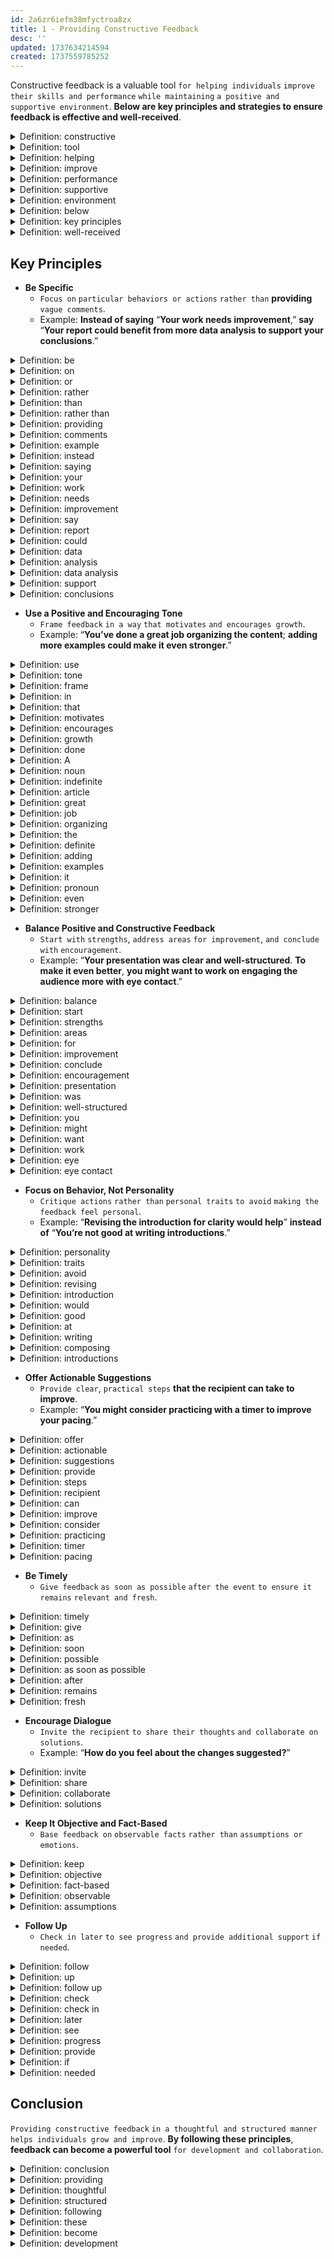 ```yaml
---
id: 2a6zr6iefm38mfyctroa8zx
title: 1 - Providing Constructive Feedback
desc: ''
updated: 1737634214594
created: 1737559785252
---
```


Constructive feedback is a valuable tool `for helping individuals` `improve their skills and performance` `while maintaining` `a positive and supportive environment`. **Below are key principles and strategies to ensure feedback is effective and well-received**.



<!-- start of 'constructive' section -->
<details>
  <summary>Definition: constructive</summary>

#
Constructive **means** `useful` `and intended to help`.

---
</details>
<!-- end of 'constructive' section -->



<!-- start of 'tool' section -->
<details>
  <summary>Definition: tool</summary>

#
A tool **is** `something used` `to do a task`.

---
</details>
<!-- end of 'tool' section -->



<!-- start of 'helping' section -->
<details>
  <summary>Definition: helping</summary>

#
Helping **refers to** `giving` `support or assistance`.

---
</details>
<!-- end of 'helping' section -->



<!-- start of 'improve' section -->
<details>
  <summary>Definition: improve</summary>

#
To improve **means** `to make better`.  

---
</details>
<!-- end of 'improve' section -->



<!-- start of 'performance' section -->
<details>
  <summary>Definition: performance</summary>

#
Performance **is** `how well` `something is done`.

---
</details>
<!-- end of 'performance' section -->



<!-- start of 'supportive' section -->
<details>
  <summary>Definition: supportive</summary>

#
Supportive **means** `providing` `encouragement or help`.  

---
</details>
<!-- end of 'supportive' section -->



<!-- start of 'environment' section -->
<details>
  <summary>Definition: environment</summary>

#
Environment **refers to** `the surroundings or conditions`.  

---
</details>
<!-- end of 'environment' section -->



<!-- start of 'below' section -->
<details>
  <summary>Definition: below</summary>

#
Below **means** `in a lower position` `or further down`.  

---
</details>
<!-- end of 'below' section -->



<!-- start of 'key principles' section -->
<details>
  <summary>Definition: key principles</summary>

#
Key principles **are** `important` `rules or guidelines`.  

---
</details>
<!-- end of 'key principles' section -->



<!-- start of 'well-received' section -->
<details>
  <summary>Definition: well-received</summary>

#
Well-received **means** `accepted or appreciated` `positively`.

---
</details>
<!-- end of 'well-received' section -->



## Key Principles

- **Be Specific**  
  - `Focus on` `particular behaviors or actions` `rather than` **providing** `vague comments`.
  - Example: **Instead of saying** “**Your work needs improvement**,” **say** “**Your report could benefit from more data analysis to support your conclusions**.”



<!-- start of 'be' section -->
<details>
  <summary>Definition: be</summary>

#
Be **means** `to exist or occur`.

---
</details>
<!-- end of 'be' section -->



<!-- start of 'on' section -->
<details>
  <summary>Definition: on</summary>

#
On **indicates** `position or relation to` `a surface`.

---
</details>
<!-- end of 'on' section -->



<!-- start of 'or' section -->
<details>
  <summary>Definition: or</summary>

#
Or **is used** `to present` `a choice between` `alternatives`.

---
</details>
<!-- end of 'or' section -->



<!-- start of 'rather' section -->
<details>
  <summary>Definition: rather</summary>

#
Rather **means** `instead or preferably`.

---
</details>
<!-- end of 'rather' section -->



<!-- start of 'than' section -->
<details>
  <summary>Definition: than</summary>

#
Than **is used** `to compare` `two things`.  

---
</details>
<!-- end of 'than' section -->



<!-- start of 'rather than' section -->
<details>
  <summary>Definition: rather than</summary>

#
Rather than **means** `instead of` `something`.  

---
</details>
<!-- end of 'rather than' section -->



<!-- start of 'providing' section -->
<details>
  <summary>Definition: providing</summary>

#
Providing **means** `giving` `or making available`.  

---
</details>
<!-- end of 'providing' section -->



<!-- start of 'comments' section -->
<details>
  <summary>Definition: comments</summary>

#
Comments **are** `opinions or remarks` `about something`.  

---
</details>
<!-- end of 'comments' section -->



<!-- start of 'example' section -->
<details>
  <summary>Definition: example</summary>

#
Example **is** `something` `that shows or explains` `an idea`.  

---
</details>
<!-- end of 'example' section -->



<!-- start of 'instead' section -->
<details>
  <summary>Definition: instead</summary>

#
Instead **means** `in place of` `something else`.

---
</details>
<!-- end of 'instead' section -->



<!-- start of 'saying' section -->
<details>
  <summary>Definition: saying</summary>

#
Saying **means** `expressing something` `in words`.  

---
</details>
<!-- end of 'saying' section -->



<!-- start of 'your' section -->
<details>
  <summary>Definition: your</summary>

#
Your **refers to** `something` `that belongs to` `you`.  

---
</details>
<!-- end of 'your' section -->



<!-- start of 'work' section -->
<details>
  <summary>Definition: work</summary>

#
Work **is** `an activity done` `to achieve a goal`.  

---
</details>
<!-- end of 'work' section -->



<!-- start of 'needs' section -->
<details>
  <summary>Definition: needs</summary>

#
Needs **means** `requires` `or is necessary`.  

---
</details>
<!-- end of 'needs' section -->



<!-- start of 'improvement' section -->
<details>
  <summary>Definition: improvement</summary>

#
Improvement **means** `making` `something` `better`.

---
</details>
<!-- end of 'improvement' section -->



<!-- start of 'say' section -->
<details>
  <summary>Definition: say</summary>

#
Say **means** `to express` `in words`.  

---
</details>
<!-- end of 'say' section -->



<!-- start of 'report' section -->
<details>
  <summary>Definition: report</summary>

#
Report **is** `a written or spoken` `account of` `something`.  

---
</details>
<!-- end of 'report' section -->



<!-- start of 'could' section -->
<details>
  <summary>Definition: could</summary>

#
Could **indicates** `possibility or ability`.  

---
</details>
<!-- end of 'could' section -->



<!-- start of 'data' section -->
<details>
  <summary>Definition: data</summary>

#
Data **refers to** `facts or information` `collected` `for analysis`.

---
</details>
<!-- end of 'data' section -->



<!-- start of 'analysis' section -->
<details>
  <summary>Definition: analysis</summary>

#
Analysis **means** `examining something` `in detail` `to understand it better`.  

---
</details>
<!-- end of 'analysis' section -->



<!-- start of 'data analysis' section -->
<details>
  <summary>Definition: data analysis</summary>

#
Data analysis **is** `the process of` `examining and interpreting data` `to find useful information`.  

---
</details>
<!-- end of 'data analysis' section -->



<!-- start of 'support' section -->
<details>
  <summary>Definition: support</summary>

#
Support **means** `to back up` `or provide help`.  

---
</details>
<!-- end of 'support' section -->



<!-- start of 'conclusions' section -->
<details>
  <summary>Definition: conclusions</summary>

#
Conclusions **are** `final` `decisions or judgments` `based on evidence`.

---
</details>
<!-- end of 'conclusions' section -->



- **Use a Positive and Encouraging Tone**  
  - `Frame feedback` `in a way` `that motivates` `and encourages growth`.
  - Example: “**You’ve done a great job organizing the content**; **adding more examples could make it even stronger**.”



<!-- start of 'use' section -->
<details>
  <summary>Definition: use</summary>

#
Use **means** `putting something into` `action or practice`.

---
</details>
<!-- end of 'use' section -->



<!-- start of 'tone' section -->
<details>
  <summary>Definition: tone</summary>

#
Tone **refers to** `the attitude or feeling expressed` `in something`, **like** `speech or writing`.  

---
</details>
<!-- end of 'tone' section -->



<!-- start of 'frame' section -->
<details>
  <summary>Definition: frame</summary>

#
Frame **means** `shaping or presenting` `something` `in a particular way`.  

---
</details>
<!-- end of 'frame' section -->



<!-- start of 'in' section -->
<details>
  <summary>Definition: in</summary>

#
"In" **means** `inside` `or within something`.  

---
</details>
<!-- end of 'in' section -->



<!-- start of 'that' section -->
<details>
  <summary>Definition: that</summary>

#
"That" **is** `a word` **used** `to refer to` `a specific thing or idea`.

---
</details>
<!-- end of 'that' section -->



<!-- start of 'motivates' section -->
<details>
  <summary>Definition: motivates</summary>

#
Motivates **means** `to inspire or stimulate` `action`.  

---
</details>
<!-- end of 'motivates' section -->



<!-- start of 'encourages' section -->
<details>
  <summary>Definition: encourages</summary>

#
Encourages **means** `to give` `support or confidence`.  

---
</details>
<!-- end of 'encourages' section -->



<!-- start of 'growth' section -->
<details>
  <summary>Definition: growth</summary>

#
Growth **refers to** `the process of` `development or improvement`.  

---
</details>
<!-- end of 'growth' section -->



<!-- start of 'done' section -->
<details>
  <summary>Definition: done</summary>

#
Done **means** `completed or finished`.  

---
</details>
<!-- end of 'done' section -->



<!-- start of 'A' section -->
<details>
  <summary>Definition: A</summary>

#
"A" **is** `an indefinite article` **used** `before a noun` `to refer to something general`.

---
</details>
<!-- end of 'A' section -->



<!-- start of 'noun' section -->
<details>
  <summary>Definition: noun</summary>

#
A noun **is** `a word` `that names` `a person`, `place`, `thing`, `or idea`.

---
</details>
<!-- end of 'noun' section -->



<!-- start of 'indefinite' section -->
<details>
  <summary>Definition: indefinite</summary>

#
Indefinite **means** `not clear` `or not fixed`.

---
</details>
<!-- end of 'indefinite' section -->



<!-- start of 'article' section -->
<details>
  <summary>Definition: article</summary>

#
An article **is** `a word` `that comes before` `a noun` `to show if it is` `specific or general`.

---
</details>
<!-- end of 'article' section -->



<!-- start of 'great' section -->
<details>
  <summary>Definition: great</summary>

#
Great **means** `of high` `quality or excellent`.  

---
</details>
<!-- end of 'great' section -->



<!-- start of 'job' section -->
<details>
  <summary>Definition: job</summary>

#
Job **refers to** `a task or work` `someone does`.  

---
</details>
<!-- end of 'job' section -->



<!-- start of 'organizing' section -->
<details>
  <summary>Definition: organizing</summary>

#
Organizing **means** `arranging or structuring things` `in a systematic way`.  

---
</details>
<!-- end of 'organizing' section -->



<!-- start of 'the' section -->
<details>
  <summary>Definition: the</summary>

#
"The" **is** `a definite article` **used** `to refer to` `something specific`.

---
</details>
<!-- end of 'the' section -->



<!-- start of 'definite' section -->
<details>
  <summary>Definition: definite</summary>

#
Definite **means** `clear or certain`.

---
</details>
<!-- end of 'definite' section -->



<!-- start of 'adding' section -->
<details>
  <summary>Definition: adding</summary>

#
Adding **means** `combining or including` `something` `to make it greater`.

---
</details>
<!-- end of 'adding' section -->



<!-- start of 'examples' section -->
<details>
  <summary>Definition: examples</summary>

#
Examples **refer to** `specific` `instances or cases` **used** `to illustrate a point`.  

---
</details>
<!-- end of 'examples' section -->



<!-- start of 'it' section -->
<details>
  <summary>Definition: it</summary>

#
"It" **is** `a pronoun` **used** `to refer to something` `previously` `mentioned or understood`.

---
</details>
<!-- end of 'it' section -->



<!-- start of 'pronoun' section -->
<details>
  <summary>Definition: pronoun</summary>

#
A pronoun **is** `a word` `that takes the place of` `a noun`.

---
</details>
<!-- end of 'pronoun' section -->



<!-- start of 'even' section -->
<details>
  <summary>Definition: even</summary>

#
Even **means** `to a greater` `extent or degree`.  

---
</details>
<!-- end of 'even' section -->



<!-- start of 'stronger' section -->
<details>
  <summary>Definition: stronger</summary>

#
Stronger **means** `having` `more power or strength`.

---
</details>
<!-- end of 'stronger' section -->



- **Balance Positive and Constructive Feedback**
  - `Start with` `strengths`, `address areas` `for improvement`, `and conclude with` `encouragement`.
  - Example: “**Your presentation was clear and well-structured**. **To make it even better**, **you might want to work on engaging the audience more with eye contact**.”



<!-- start of 'balance' section -->
<details>
  <summary>Definition: balance</summary>

#
Balance **means** `creating` `an equal or fair` `distribution`.

---
</details>
<!-- end of 'balance' section -->



<!-- start of 'start' section -->
<details>
  <summary>Definition: start</summary>

#
Start **means** `to begin or initiate` `something`.  

---
</details>
<!-- end of 'start' section -->



<!-- start of 'strengths' section -->
<details>
  <summary>Definition: strengths</summary>

#
Strengths **refer to** `qualities or skills` **that are** `good or powerful`.  

---
</details>
<!-- end of 'strengths' section -->



<!-- start of 'areas' section -->
<details>
  <summary>Definition: areas</summary>

#
Areas **refer to** `specific` `parts or sections of` `something`.  

---
</details>
<!-- end of 'areas' section -->



<!-- start of 'for' section -->
<details>
  <summary>Definition: for</summary>

#
For **is** `a preposition` **used** `to indicate` `purpose or direction`.

---
</details>
<!-- end of 'for' section -->



<!-- start of 'improvement' section -->
<details>
  <summary>Definition: improvement</summary>

#
Improvement **refers to** `the process of` `making something better`.  

---
</details>
<!-- end of 'improvement' section -->



<!-- start of 'conclude' section -->
<details>
  <summary>Definition: conclude</summary>

#
Conclude **means** `to finish` `or bring something to an end`.  

---
</details>
<!-- end of 'conclude' section -->



<!-- start of 'encouragement' section -->
<details>
  <summary>Definition: encouragement</summary>

#
Encouragement **means** `giving` `support or motivation` `to someone`.  

---
</details>
<!-- end of 'encouragement' section -->



<!-- start of 'presentation' section -->
<details>
  <summary>Definition: presentation</summary>

#
Presentation **refers to** `the act of` `showing or explaining` `something` `to an audience`.  

---
</details>
<!-- end of 'presentation' section -->



<!-- start of 'was' section -->
<details>
  <summary>Definition: was</summary>

#
Was **is** `the past tense of` "`is`," **used** `to describe something` `that happened or existed` `in the past`.

---
</details>
<!-- end of 'was' section -->



<!-- start of 'well-structured' section -->
<details>
  <summary>Definition: well-structured</summary>

#
Well-structured **means** `organized in` `a clear and effective way`.  

---
</details>
<!-- end of 'well-structured' section -->



<!-- start of 'you' section -->
<details>
  <summary>Definition: you</summary>

#
You **refers to** `the person` `being spoken to`.  

---
</details>
<!-- end of 'you' section -->



<!-- start of 'might' section -->
<details>
  <summary>Definition: might</summary>

#
Might **means** `a possibility or suggestion`.  

---
</details>
<!-- end of 'might' section -->



<!-- start of 'want' section -->
<details>
  <summary>Definition: want</summary>

#
Want **means** `to desire or wish for` `something`.

---
</details>
<!-- end of 'want' section -->



<!-- start of 'work' section -->
<details>
  <summary>Definition: work</summary>

#
Work **refers to** `tasks or activities` `that require` `effort or skill`.  

---
</details>
<!-- end of 'work' section -->



<!-- start of 'eye' section -->
<details>
  <summary>Definition: eye</summary>

#
Eye **refers to** `the organ` `used for seeing`.  

---
</details>
<!-- end of 'eye' section -->



<!-- start of 'eye contact' section -->
<details>
  <summary>Definition: eye contact</summary>

#
Eye contact **refers to** `the act of` `looking directly into` `someone’s eyes`, **typically** `during communication`.

---
</details>
<!-- end of 'eye contact' section -->



- **Focus on Behavior, Not Personality**  
  - `Critique actions` `rather than` `personal traits` `to avoid` `making the feedback feel personal`.
  - Example: “**Revising the introduction for clarity would help**” **instead of** “**You’re not good at writing introductions**.”



<!-- start of 'personality' section -->
<details>
  <summary>Definition: personality</summary>

#
Personality **refers to** `the characteristic patterns of` `thoughts`, `feelings`, `and behaviors` `that make a person unique`.

---
</details>
<!-- end of 'personality' section -->



<!-- start of 'traits' section -->
<details>
  <summary>Definition: traits</summary>

#
Traits **refer to** `specific` `qualities or characteristics of` `a person`.  

---
</details>
<!-- end of 'traits' section -->



<!-- start of 'avoid' section -->
<details>
  <summary>Definition: avoid</summary>

#
Avoid **means** `to keep away from` `or prevent something`.  

---
</details>
<!-- end of 'avoid' section -->



<!-- start of 'revising' section -->
<details>
  <summary>Definition: revising</summary>

#
Revising **means** `making` `changes or improvements` `to something`.  

---
</details>
<!-- end of 'revising' section -->



<!-- start of 'introduction' section -->
<details>
  <summary>Definition: introduction</summary>

#
Introduction **refers to** `the opening section` `or beginning of something`, **often** `presenting` **the** `main ideas`.

---
</details>
<!-- end of 'introduction' section -->



<!-- start of 'would' section -->
<details>
  <summary>Definition: would</summary>

#
Would **refers to** `a conditional or hypothetical` `action or situation`.  

---
</details>
<!-- end of 'would' section -->



<!-- start of 'good' section -->
<details>
  <summary>Definition: good</summary>

#
Good **means** `having desirable qualities` `or being of high quality`.  

---
</details>
<!-- end of 'good' section -->



<!-- start of 'at' section -->
<details>
  <summary>Definition: at</summary>

#
"At" **is** `a preposition` **used** `to indicate a` **specific** `skill or location`.  

---
</details>
<!-- end of 'at' section -->



<!-- start of 'writing' section -->
<details>
  <summary>Definition: writing</summary>

#
Writing **refers to** `the act of` `composing text`.  

---
</details>
<!-- end of 'writing' section -->



<!-- start of 'composing' section -->
<details>
  <summary>Definition: composing</summary>

#
Composing **means** `creating` `or putting things together`.

---
</details>
<!-- end of 'composing' section -->



<!-- start of 'introductions' section -->
<details>
  <summary>Definition: introductions</summary>

#
Introductions **refer to** `the beginning section of` `a text or speech`, **usually** `setting the stage for` **the** `main content`.

---
</details>
<!-- end of 'introductions' section -->



- **Offer Actionable Suggestions**  
  - `Provide clear`, `practical steps` **that the recipient can take to improve**.
  - Example: “**You might consider practicing with a timer to improve your pacing**.”



<!-- start of 'offer' section -->
<details>
  <summary>Definition: offer</summary>

#
Offer **means** `to present or give` `something`.

---
</details>
<!-- end of 'offer' section -->



<!-- start of 'actionable' section -->
<details>
  <summary>Definition: actionable</summary>

#
Actionable **means** `something` `that can be` `acted upon` `or used effectively`.  

---
</details>
<!-- end of 'actionable' section -->



<!-- start of 'suggestions' section -->
<details>
  <summary>Definition: suggestions</summary>

#
Suggestions **refer to** `ideas or recommendations`.  

---
</details>
<!-- end of 'suggestions' section -->



<!-- start of 'provide' section -->
<details>
  <summary>Definition: provide</summary>

#
Provide **means** `to supply` `or make available`.  

---
</details>
<!-- end of 'provide' section -->



<!-- start of 'steps' section -->
<details>
  <summary>Definition: steps</summary>

#
Steps **refer to** `stages or actions` `taken` `to achieve something`.

---
</details>
<!-- end of 'steps' section -->



<!-- start of 'recipient' section -->
<details>
  <summary>Definition: recipient</summary>

#
Recipient **refers to** `the person` `who receives something`.  

---
</details>
<!-- end of 'recipient' section -->



<!-- start of 'can' section -->
<details>
  <summary>Definition: can</summary>

#
Can **means** `having` `the ability or possibility` `to do something`.  

---
</details>
<!-- end of 'can' section -->



<!-- start of 'improve' section -->
<details>
  <summary>Definition: improve</summary>

#
Improve **means** `to make` `something` `better or more effective`.  

---
</details>
<!-- end of 'improve' section -->



<!-- start of 'consider' section -->
<details>
  <summary>Definition: consider</summary>

#
Consider **means** `to think about` `or give thought to` `something`.  

---
</details>
<!-- end of 'consider' section -->



<!-- start of 'practicing' section -->
<details>
  <summary>Definition: practicing</summary>

#
Practicing **refers to** `the act of` `repeating an activity` `to improve` `skill or performance`.

---
</details>
<!-- end of 'practicing' section -->



<!-- start of 'timer' section -->
<details>
  <summary>Definition: timer</summary>

#
Timer **refers to** `a device or tool` **used** `to measure time`.  

---
</details>
<!-- end of 'timer' section -->



<!-- start of 'pacing' section -->
<details>
  <summary>Definition: pacing</summary>

#
Pacing **refers to** `controlling or regulating` `the speed or rhythm of` `something`.

---
</details>
<!-- end of 'pacing' section -->



- **Be Timely**  
  - `Give feedback` `as soon as possible` `after the event` `to ensure it remains` `relevant and fresh`.



<!-- start of 'timely' section -->
<details>
  <summary>Definition: timely</summary>

#
Timely **means** `done at` `the right or appropriate` `time`.

---
</details>
<!-- end of 'timely' section -->



<!-- start of 'give' section -->
<details>
  <summary>Definition: give</summary>

#
Give **means** `to present or provide` `something` `to someone`.  

---
</details>
<!-- end of 'give' section -->



<!-- start of 'as' section -->
<details>
  <summary>Definition: as</summary>

#
"As" **is** `a conjunction` **used** `to show the relationship` `between` `two actions or events`.  

---
</details>
<!-- end of 'as' section -->



<!-- start of 'soon' section -->
<details>
  <summary>Definition: soon</summary>

#
Soon **means** `in a short time` `or without delay`.  

---
</details>
<!-- end of 'soon' section -->



<!-- start of 'possible' section -->
<details>
  <summary>Definition: possible</summary>

#
Possible **means** `something` `that can be` `done or achieved`.

---
</details>
<!-- end of 'possible' section -->



<!-- start of 'as soon as possible' section -->
<details>
  <summary>Definition: as soon as possible</summary>

#
"As soon as possible" **means** `to do something` `at the earliest opportunity` `or without delay`.

---
</details>
<!-- end of 'as soon as possible' section -->



<!-- start of 'after' section -->
<details>
  <summary>Definition: after</summary>

#
After **means** `following` `in time or place`.

---
</details>
<!-- end of 'after' section -->



<!-- start of 'remains' section -->
<details>
  <summary>Definition: remains</summary>

#
Remains **refers to** `what is left` `or continues to exist`.  

---
</details>
<!-- end of 'remains' section -->



<!-- start of 'fresh' section -->
<details>
  <summary>Definition: fresh</summary>

#
Fresh **means** `new`, `recent`, **or** `not stale`.

---
</details>
<!-- end of 'fresh' section -->



- **Encourage Dialogue**  
  - `Invite the recipient` `to share their thoughts` `and collaborate on solutions`.
  - Example: “**How do you feel about the changes suggested?**”



<!-- start of 'invite' section -->
<details>
  <summary>Definition: invite</summary>

#
Invite **means** `to ask` `someone` `to participate or join`.

---
</details>
<!-- end of 'invite' section -->



<!-- start of 'share' section -->
<details>
  <summary>Definition: share</summary>

#
Share **means** `to give` `a portion` **of something** `to others`.  

---
</details>
<!-- end of 'share' section -->



<!-- start of 'collaborate' section -->
<details>
  <summary>Definition: collaborate</summary>

#
Collaborate **means** `to work together` `with others` `on a task or project`.  

---
</details>
<!-- end of 'collaborate' section -->



<!-- start of 'solutions' section -->
<details>
  <summary>Definition: solutions</summary>

#
Solutions **refer to** `answers` `or ways of solving problems`.

---
</details>
<!-- end of 'solutions' section -->



- **Keep It Objective and Fact-Based**  
  - `Base feedback on` `observable facts` `rather than` `assumptions or emotions`.



<!-- start of 'keep' section -->
<details>
  <summary>Definition: keep</summary>

#
Keep **means** `to retain or maintain` `something`.

---
</details>
<!-- end of 'keep' section -->



<!-- start of 'objective' section -->
<details>
  <summary>Definition: objective</summary>

#
Objective **means** `based on` `facts` **and** `not influenced` `by personal feelings or opinions`.

---
</details>
<!-- end of 'objective' section -->



<!-- start of 'fact-based' section -->
<details>
  <summary>Definition: fact-based</summary>

#
Fact-based **means** `relying on facts` `rather than opinions or assumptions`.  

---
</details>
<!-- end of 'fact-based' section -->



<!-- start of 'observable' section -->
<details>
  <summary>Definition: observable</summary>

#
Observable **refers to** `something that can be` `seen`, `measured`, `or noticed`.  

---
</details>
<!-- end of 'observable' section -->



<!-- start of 'assumptions' section -->
<details>
  <summary>Definition: assumptions</summary>

#
Assumptions **are** `things` **that are** `accepted as true` `without proof or evidence`.

---
</details>
<!-- end of 'assumptions' section -->



- **Follow Up**  
  - `Check in later` `to see progress` `and provide additional support` `if needed`.



<!-- start of 'follow' section -->
<details>
  <summary>Definition: follow</summary>

#
Follow **means** `to track or pursue` `something`.

---
</details>
<!-- end of 'follow' section -->



<!-- start of 'up' section -->
<details>
  <summary>Definition: up</summary>

#
Up **refers to** `a direction` `or an action that` `continues or progresses`.  

---
</details>
<!-- end of 'up' section -->



<!-- start of 'follow up' section -->
<details>
  <summary>Definition: follow up</summary>

#
Follow up **means** `to check on or revisit` `something` `after the initial` `action or event`.

---
</details>
<!-- end of 'follow up' section -->



<!-- start of 'check' section -->
<details>
  <summary>Definition: check</summary>

#
Check **means** `to examine or inspect` `something`.  

---
</details>
<!-- end of 'check' section -->



<!-- start of 'check in' section -->
<details>
  <summary>Definition: check in</summary>

#
Check in **means** `to make contact` `or provide an update`, **often** `to assess` `progress or well-being`.  

---
</details>
<!-- end of 'check in' section -->



<!-- start of 'later' section -->
<details>
  <summary>Definition: later</summary>

#
Later **refers to** `a time in the future`, `after the present moment`.

---
</details>
<!-- end of 'later' section -->



<!-- start of 'see' section -->
<details>
  <summary>Definition: see</summary>

#
See **means** `to observe or notice` `something`.  

---
</details>
<!-- end of 'see' section -->



<!-- start of 'progress' section -->
<details>
  <summary>Definition: progress</summary>

#
Progress **means** `advancing` `or making improvements`.  

---
</details>
<!-- end of 'progress' section -->



<!-- start of 'provide' section -->
<details>
  <summary>Definition: provide</summary>

#
Provide **means** `to give` `or make available`.  

---
</details>
<!-- end of 'provide' section -->



<!-- start of 'if' section -->
<details>
  <summary>Definition: if</summary>

#
"If" **means** `a condition or situation` `that must be met` `for something to happen`.

---
</details>
<!-- end of 'if' section -->



<!-- start of 'needed' section -->
<details>
  <summary>Definition: needed</summary>

#
Needed **means** `something` **that is** `required or necessary`.

---
</details>
<!-- end of 'needed' section -->



## Conclusion

`Providing constructive feedback` `in a thoughtful and structured manner` `helps individuals grow and improve`. **By following these principles**, **feedback can become a powerful tool** `for development and collaboration`.



<!-- start of 'conclusion' section -->
<details>
  <summary>Definition: conclusion</summary>

#
Conclusion **refers to** `the final part` `or summary` `of something`.

---
</details>
<!-- end of 'conclusion' section -->



<!-- start of 'providing' section -->
<details>
  <summary>Definition: providing</summary>

#
Providing **means** `giving or supplying` `something`.  

---
</details>
<!-- end of 'providing' section -->



<!-- start of 'thoughtful' section -->
<details>
  <summary>Definition: thoughtful</summary>

#
Thoughtful **means** `showing` `consideration` `or careful thought`.  

---
</details>
<!-- end of 'thoughtful' section -->



<!-- start of 'structured' section -->
<details>
  <summary>Definition: structured</summary>

#
Structured **means** `organized` `in a specific way` `or according to a plan`.

---
</details>
<!-- end of 'structured' section -->



<!-- start of 'following' section -->
<details>
  <summary>Definition: following</summary>

#
Following **means** `coming after` `or as a result of something`.  

---
</details>
<!-- end of 'following' section -->



<!-- start of 'these' section -->
<details>
  <summary>Definition: these</summary>

#
"These" **refers to** `things` `previously` `mentioned or understood`.  

---
</details>
<!-- end of 'these' section -->



<!-- start of 'become' section -->
<details>
  <summary>Definition: become</summary>

#
Become **means** `to develop into` `or turn into something`.  

---
</details>
<!-- end of 'become' section -->



<!-- start of 'development' section -->
<details>
  <summary>Definition: development</summary>

#
Development **refers to** `the process of` `growth`, `improvement`, `or advancement`.

---
</details>
<!-- end of 'development' section -->